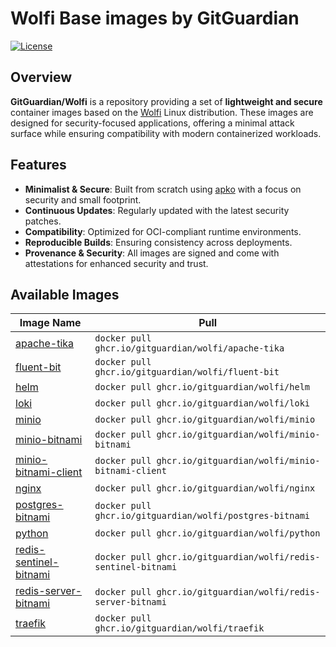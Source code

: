 # Wolfi Base images by GitGuardian

[![License](https://img.shields.io/github/license/GitGuardian/wolfi)](LICENSE)

## Overview

**GitGuardian/Wolfi** is a repository providing a set of **lightweight and secure** container images based on the [Wolfi](https://wolfi.dev/) Linux distribution. These images are designed for security-focused applications, offering a minimal attack surface while ensuring compatibility with modern containerized workloads.

## Features

- **Minimalist & Secure**: Built from scratch using [apko](https://github.com/chainguard-dev/apko) with a focus on security and small footprint.
- **Continuous Updates**: Regularly updated with the latest security patches.
- **Compatibility**: Optimized for OCI-compliant runtime environments.
- **Reproducible Builds**: Ensuring consistency across deployments.
- **Provenance & Security**: All images are signed and come with attestations for enhanced security and trust.

## Available Images

| Image Name                                                 | Pull                                                           |
| ---------------------------------------------------------- | -------------------------------------------------------------- |
| [apache-tika](./images/apache-tika/)                       | `docker pull ghcr.io/gitguardian/wolfi/apache-tika`            |
| [fluent-bit](./images/fluent-bit/)                         | `docker pull ghcr.io/gitguardian/wolfi/fluent-bit`             |
| [helm](./images/helm/)                                     | `docker pull ghcr.io/gitguardian/wolfi/helm`                   |
| [loki](./images/loki/)                                     | `docker pull ghcr.io/gitguardian/wolfi/loki`                   |
| [minio](./images/loki/)                                    | `docker pull ghcr.io/gitguardian/wolfi/minio`                  |
| [minio-bitnami](./images/minio-bitnami/)                   | `docker pull ghcr.io/gitguardian/wolfi/minio-bitnami`          |
| [minio-bitnami-client](./images/minio-bitnami-client/)     | `docker pull ghcr.io/gitguardian/wolfi/minio-bitnami-client`   |
| [nginx](./images/nginx/)                                   | `docker pull ghcr.io/gitguardian/wolfi/nginx`                  |
| [postgres-bitnami](./images/postgres-bitnami/)             | `docker pull ghcr.io/gitguardian/wolfi/postgres-bitnami`       |
| [python](./images/python/)                                 | `docker pull ghcr.io/gitguardian/wolfi/python`                 |
| [redis-sentinel-bitnami](./images/redis-sentinel-bitnami/) | `docker pull ghcr.io/gitguardian/wolfi/redis-sentinel-bitnami` |
| [redis-server-bitnami](./images/redis-server-bitnami/)     | `docker pull ghcr.io/gitguardian/wolfi/redis-server-bitnami`   |
| [traefik](./images/traefik/)                               | `docker pull ghcr.io/gitguardian/wolfi/traefik`                |
